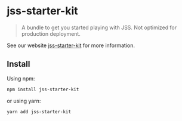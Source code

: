 # jss-starter-kit

> A bundle to get you started playing with JSS. Not optimized for production deployment.

See our website [jss-starter-kit](https://cssinjs.org/jss-starter-kit?v=v10.0.0-alpha.9) for more information.

## Install

Using npm:

```sh
npm install jss-starter-kit
```

or using yarn:

```sh
yarn add jss-starter-kit
```
